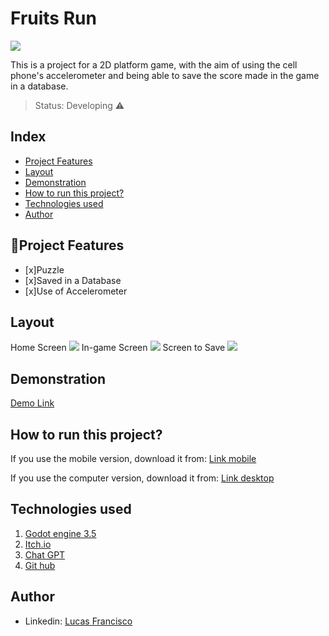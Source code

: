 # Fruits Run
<img src="https://i.im.ge/2023/05/29/h9DLDG.FruitsRun.png"/>

This is a project for a 2D platform game, with the aim of using the cell phone's accelerometer and being able to save the score made in the game in a database.

> Status: Developing ⚠️

## Index
- <a href="#funcionalidades">Project Features</a>
- <a href="#layout">Layout</a>
- <a href="#demonstracao">Demonstration</a>
- <a href="#rodar">How to run this project?</a>
- <a href="#tecnologias">Technologies used</a>
- <a href="#autor">Author</a>

## 📱Project Features

- [x]Puzzle
- [x]Saved in a Database
- [x]Use of Accelerometer

## Layout
Home Screen
<img src="https://i.im.ge/2023/05/29/h9LRv1.telainicial.png"/>
In-game Screen
<img src="https://i.im.ge/2023/05/29/h9IfYK.telaingame.png"/>
Screen to Save
<img src="https://i.im.ge/2023/05/29/h9ICUc.teladesave.png"/>

## Demonstration
[Demo Link](https://reinody.itch.io/fruitsrun)

## How to run this project?
If you use the mobile version, download it from:
[Link mobile](https://www.4shared.com/s/f5V0gwrYpku)

If you use the computer version, download it from:
[Link desktop](https://www.4shared.com/s/fb1R48UEPjq)

## Technologies used
1. [Godot engine 3.5](https://godotengine.org/download/3.x/windows/)
2. [Itch.io](https://itch.io/)
3. [Chat GPT](https://openai.com/blog/chatgpt)
4. [Git hub](https://github.com/)

## Author

- Linkedin: [Lucas Francisco](https://www.linkedin.com/in/lucas-francisco-chacon/)

